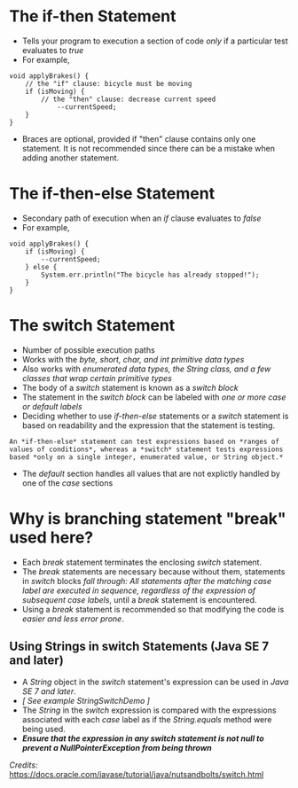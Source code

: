 # The if-then Statement
* Tells your program to execution a section of code *only* if a particular test evaluates to *true*
* For example,
```
void applyBrakes() {
    // the "if" clause: bicycle must be moving
    if (isMoving) {
        // the "then" clause: decrease current speed
            --currentSpeed;
    }
}
```
* Braces are optional, provided if "then" clause contains only one statement. It is not recommended since there can be a mistake when adding another statement.

# The if-then-else Statement
* Secondary path of execution when an *if* clause evaluates to *false*
* For example,
```
void applyBrakes() {
    if (isMoving) {
        --currentSpeed;
    } else {
        System.err.println("The bicycle has already stopped!");
    }
}
```

# The switch Statement
* Number of possible execution paths
* Works with the *byte, short, char, and int primitive data types*
* Also works with *enumerated data types, the String class, and a few classes that wrap certain primitive types*
* The body of a *switch* statement is known as a *switch block*
* The statement in the *switch block* can be labeled with *one or more case or default labels*
* Deciding whether to use *if-then-else* statements or a *switch* statement is based on readability and the expression that the statement is testing.
```
An *if-then-else* statement can test expressions based on *ranges of values of conditions*, whereas a *switch* statement tests expressions based *only on a single integer, enumerated value, or String object.*
```
* The *default* section handles all values that are not explictly handled by one of the *case* sections

# Why is branching statement "break" used here?
* Each *break* statement terminates the enclosing *switch* statement.
* The *break* statements are necessary because without them, statements in *switch* blocks *fall through: All statements after the matching case label are executed in sequence, regardless of the expression of subsequent case labels*, until a *break* statement is encountered.
* Using a *break* statement is recommended so that modifying the code is *easier and less error prone*.

## Using Strings in switch Statements (Java SE 7 and later)
* A *String* object in the *switch* statement's expression can be used in *Java SE 7 and later*.
* *[ See example StringSwitchDemo ]*
* The *String* in the *switch* expression is compared with the expressions associated with each *case* label as if the *String.equals* method were being used.
* ***Ensure that the expression in any switch statement is not null to prevent a NullPointerException from being thrown***

*Credits:* https://docs.oracle.com/javase/tutorial/java/nutsandbolts/switch.html
